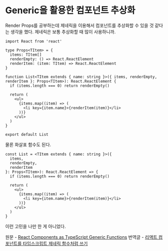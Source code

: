 # Generic을 활용한 컴포넌트 추상화

Render Props를 공부하는데 제네릭을 이용해서 컴포넌트를 추상화할 수 있을 것 같다는 생각을 했다. 제네릭은 보통 추상화할 때 많이 사용하니까.

```tsx
import React from 'react'

type Props<TItem> = {
  items: TItem[]
  renderEmpty: () => React.ReactElement
  renderItem: (item: TItem) => React.ReactElement
}

function List<TItem extends { name: string }>({ items, renderEmpty, renderItem }: Props<TItem>): React.ReactElement {
  if (items.length === 0) return renderEmpty()

  return (
    <ul>
      {items.map((item) => (
        <li key={item.name}>{renderItem(item)}</li>
      ))}
    </ul>
  )
}

export default List

```

물론 화살표 함수도 된다.


```tsx
const List = <TItem extends { name: string }>({
  items,
  renderEmpty,
  renderItem
}: Props<TItem>): React.ReactElement => {
  if (items.length === 0) return renderEmpty()

  return (
    <ul>
      {items.map((item) => (
        <li key={item.name}>{renderItem(item)}</li>
      ))}
    </ul>
  )
}
```

이런 고민을 나만 한 게 아니었다.<br />

원문 - [React Components as TypeScript Generic Functions](https://javascript.plainenglish.io/react-components-as-typescript-generic-functions-8aa83afff597)
번역글 - [리액트 컴포넌트를 타입스크립트 제네릭 함수처럼 쓰기](https://ui.toast.com/weekly-pick/ko_20210505)

